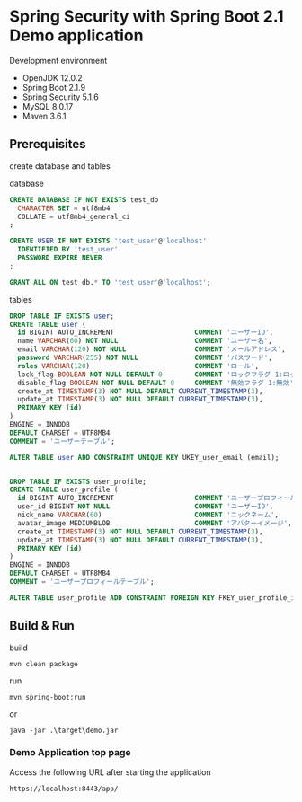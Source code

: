 # Spring Security with Spring Boot 2.1 Demo application

Development environment

* OpenJDK 12.0.2
* Spring Boot 2.1.9
* Spring Security 5.1.6
* MySQL 8.0.17
* Maven 3.6.1

## Prerequisites

create database and tables

database

```sql
CREATE DATABASE IF NOT EXISTS test_db
  CHARACTER SET = utf8mb4
  COLLATE = utf8mb4_general_ci
;

CREATE USER IF NOT EXISTS 'test_user'@'localhost'
  IDENTIFIED BY 'test_user'
  PASSWORD EXPIRE NEVER
;

GRANT ALL ON test_db.* TO 'test_user'@'localhost';
```

tables

```sql
DROP TABLE IF EXISTS user;
CREATE TABLE user (
  id BIGINT AUTO_INCREMENT                    COMMENT 'ユーザーID',
  name VARCHAR(60) NOT NULL                   COMMENT 'ユーザー名',
  email VARCHAR(120) NOT NULL                 COMMENT 'メールアドレス',
  password VARCHAR(255) NOT NULL              COMMENT 'パスワード',
  roles VARCHAR(120)                          COMMENT 'ロール',
  lock_flag BOOLEAN NOT NULL DEFAULT 0        COMMENT 'ロックフラグ 1:ロック',
  disable_flag BOOLEAN NOT NULL DEFAULT 0     COMMENT '無効フラグ 1:無効',
  create_at TIMESTAMP(3) NOT NULL DEFAULT CURRENT_TIMESTAMP(3),
  update_at TIMESTAMP(3) NOT NULL DEFAULT CURRENT_TIMESTAMP(3),
  PRIMARY KEY (id)
)
ENGINE = INNODB
DEFAULT CHARSET = UTF8MB4
COMMENT = 'ユーザーテーブル';

ALTER TABLE user ADD CONSTRAINT UNIQUE KEY UKEY_user_email (email);


DROP TABLE IF EXISTS user_profile;
CREATE TABLE user_profile (
  id BIGINT AUTO_INCREMENT                    COMMENT 'ユーザープロフィールID',
  user_id BIGINT NOT NULL                     COMMENT 'ユーザーID',
  nick_name VARCHAR(60)                       COMMENT 'ニックネーム',
  avatar_image MEDIUMBLOB                     COMMENT 'アバターイメージ',
  create_at TIMESTAMP(3) NOT NULL DEFAULT CURRENT_TIMESTAMP(3),
  update_at TIMESTAMP(3) NOT NULL DEFAULT CURRENT_TIMESTAMP(3),
  PRIMARY KEY (id)
)
ENGINE = INNODB
DEFAULT CHARSET = UTF8MB4
COMMENT = 'ユーザープロフィールテーブル';

ALTER TABLE user_profile ADD CONSTRAINT FOREIGN KEY FKEY_user_profile_id_user_id (user_id) REFERENCES user (id);
```

## Build & Run

build

```
mvn clean package
```

run

```
mvn spring-boot:run
```

or

```
java -jar .\target\demo.jar
```

### Demo Application top page

Access the following URL after starting the application

```
https://localhost:8443/app/
```
